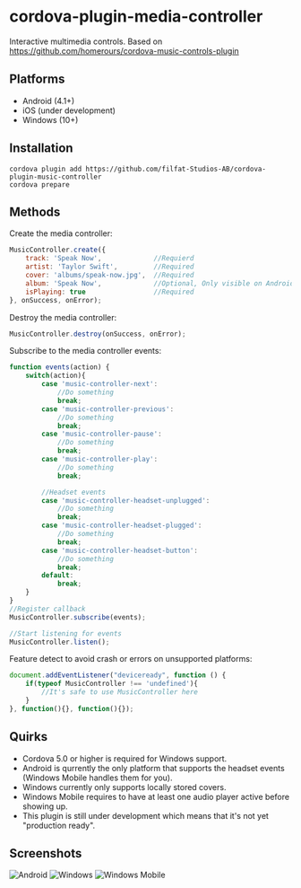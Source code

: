 # cordova-plugin-media-controller
Interactive multimedia controls. Based on https://github.com/homerours/cordova-music-controls-plugin

## Platforms
- Android (4.1+)
- iOS (under development)
- Windows (10+)

## Installation
```
cordova plugin add https://github.com/filfat-Studios-AB/cordova-plugin-music-controller
cordova prepare
```


## Methods
Create the media controller:
```javascript
MusicController.create({
    track: 'Speak Now',				//Requierd
	artist: 'Taylor Swift',			//Required
    cover: 'albums/speak-now.jpg',	//Required
	album: 'Speak Now',				//Optional, Only visible on Android
    isPlaying: true					//Required
}, onSuccess, onError);
```

Destroy the media controller:
```javascript
MusicController.destroy(onSuccess, onError);
```

Subscribe to the media controller events:
```javascript
function events(action) {
	switch(action){
		case 'music-controller-next':
			//Do something
			break;
		case 'music-controller-previous':
			//Do something
			break;
		case 'music-controller-pause':
			//Do something
			break;
		case 'music-controller-play':
			//Do something
			break;

		//Headset events
		case 'music-controller-headset-unplugged':
			//Do something
			break;
		case 'music-controller-headset-plugged':
			//Do something
			break;
		case 'music-controller-headset-button':
			//Do something
			break;
		default:
			break;
	}
}
//Register callback
MusicController.subscribe(events);

//Start listening for events
MusicController.listen();
```

Feature detect to avoid crash or errors on unsupported platforms:
```javascript
document.addEventListener("deviceready", function () {
	if(typeof MusicController !== 'undefined'){
		//It's safe to use MusicController here	
	}
}, function(){}, function(){});
```

## Quirks
* Cordova 5.0 or higher is required for Windows support.
* Android is qurrently the only platform that supports the headset events (Windows Mobile handles them for you).
* Windows currently only supports locally stored covers.
* Windows Mobile requires to have at least one audio player active before showing up.
* This plugin is still under development which means that it's not yet "production ready".


## Screenshots
![Android](http://i.imgur.com/Qe1a8ZJ.png)
![Windows](http://i.imgur.com/Y4HsM0s.png)
![Windows Mobile](http://i.imgur.com/FUEwyeF.png)

